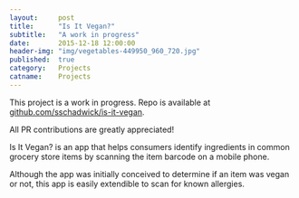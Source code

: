 ```yaml
---
layout:     post
title:      "Is It Vegan?"
subtitle:   "A work in progress"
date:       2015-12-18 12:00:00
header-img: "img/vegetables-449950_960_720.jpg"
published:  true
category:   Projects
catname:    Projects
---
```


This project is a work in progress. Repo is available at [github.com/sschadwick/is-it-vegan](https://github.com/sschadwick/is-it-vegan).

All PR contributions are greatly appreciated!

Is It Vegan? is an app that helps consumers identify ingredients in common grocery store items by scanning the item barcode on a mobile phone.

Although the app was initially conceived to determine if an item was vegan or not, this app is easily extendible to scan for known allergies.


